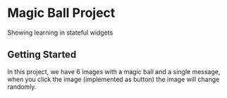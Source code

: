 # Magic Ball Project

Showing learning in stateful widgets

## Getting Started

In this project, we have 6 images with a magic ball and a single message, 
when you click the image (implemented as button) the image will change randomly.


